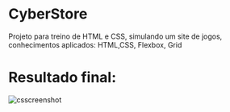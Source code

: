# CyberStore
<p>Projeto para treino de HTML e CSS, simulando um site de jogos, <br> conhecimentos aplicados: HTML,CSS, Flexbox, Grid</p>
<h1>Resultado final:</h1>

![csscreenshot](https://user-images.githubusercontent.com/81549048/135842262-3553ef17-2cf4-48e0-b8b2-317d69d6ac2d.png)
